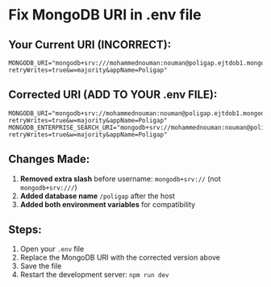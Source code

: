 # Fix MongoDB URI in .env file

## Your Current URI (INCORRECT):
```
MONGODB_URI="mongodb+srv:///mohammednouman:nouman@poligap.ejtdob1.mongodb.net/?retryWrites=true&w=majority&appName=Poligap"
```

## Corrected URI (ADD TO YOUR .env FILE):
```
MONGODB_URI="mongodb+srv://mohammednouman:nouman@poligap.ejtdob1.mongodb.net/poligap?retryWrites=true&w=majority&appName=Poligap"
MONGODB_ENTERPRISE_SEARCH_URI="mongodb+srv://mohammednouman:nouman@poligap.ejtdob1.mongodb.net/poligap?retryWrites=true&w=majority&appName=Poligap"
```

## Changes Made:
1. **Removed extra slash** before username: `mongodb+srv://` (not `mongodb+srv:///`)
2. **Added database name** `/poligap` after the host
3. **Added both environment variables** for compatibility

## Steps:
1. Open your `.env` file
2. Replace the MongoDB URI with the corrected version above
3. Save the file
4. Restart the development server: `npm run dev`
